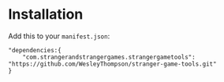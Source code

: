 # Installation
Add this to your `manifest.json`:
```
"dependencies:{
    "com.strangerandstrangergames.strangergametools": "https://github.com/WesleyThompson/stranger-game-tools.git"
}
```